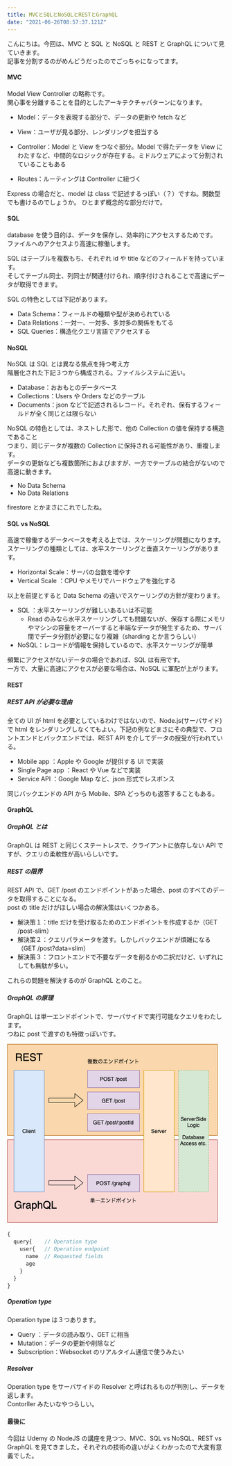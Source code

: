 ```yaml
---
title: MVCとSQLとNoSQLとRESTとGraphQL
date: "2021-06-26T08:57:37.121Z"
---
```


こんにちは。今回は、MVC と SQL と NoSQL と REST と GraphQL について見ていきます。  
記事を分割するのがめんどうだったのでごっちゃになってます。

#### MVC

Model View Controller の略称です。  
関心事を分離することを目的としたアーキテクチャパターンになります。

- Model：データを表現する部分で、データの更新や fetch など
- View：ユーザが見る部分、レンダリングを担当する
- Controller：Model と View をつなぐ部分。Model で得たデータを View にわたすなど、中間的なロジックが存在する。ミドルウェアによって分割されていることもある

- Routes：ルーティングは Controller に紐づく

Express の場合だと、model は class で記述するっぽい（？）ですね。関数型でも書けるのでしょうか。
ひとまず概念的な部分だけで。

#### SQL

database を使う目的は、データを保存し、効率的にアクセスするためです。  
ファイルへのアクセスより高速に稼働します。

SQL はテーブルを複数もち、それぞれ id や title などのフィールドを持っています。  
そしてテーブル同士、列同士が関連付けられ、順序付けされることで高速にデータが取得できます。

SQL の特色としては下記があります。

- Data Schema：フィールドの種類や型が決められている
- Data Relations：一対一、一対多、多対多の関係をもてる
- SQL Queries：構造化クエリ言語でアクセスする

#### NoSQL

NoSQL は SQL とは異なる焦点を持つ考え方  
階層化された下記３つから構成される。ファイルシステムに近い。

- Database：おおもとのデータベース
- Collections：Users や Orders などのテーブル
- Documents：json などで記述されるレコード。それぞれ、保有するフィールドが全く同じとは限らない

NoSQL の特色としては、ネストした形で、他の Collection の値を保持する構造であること  
つまり、同じデータが複数の Collection に保持される可能性があり、重複します。  
データの更新なども複数箇所におよびますが、一方でテーブルの結合がないので高速に動きます。

- No Data Schema
- No Data Relations

firestore とかまさにこれでしたね。

#### SQL vs NoSQL

高速で稼働するデータベースを考える上では、スケーリングが問題になります。
スケーリングの種類としては、水平スケーリングと垂直スケーリングがあります。

- Horizontal Scale：サーバの台数を増やす
- Vertical Scale ：CPU やメモリでハードウェアを強化する

以上を前提とすると Data Schema の違いでスケーリングの方針が変わります。

- SQL ：水平スケーリングが難しいあるいは不可能
  - Read のみなら水平スケーリングしても問題ないが、保存する際にメモリやマシンの容量をオーバーすると半端なデータが発生するため、サーバ間でデータ分割が必要になり複雑（sharding とか言うらしい）
- NoSQL：レコードが情報を保持しているので、水平スケーリングが簡単

頻繁にアクセスがないデータの場合であれば、SQL は有用です。  
一方で、大量に高速にアクセスが必要な場合は、NoSQL に軍配が上がります。

#### REST

##### REST API が必要な理由

全ての UI が html を必要としているわけではないので、Node.js(サーバサイド)で html をレンダリングしなくてもよい。下記の例などまさにその典型で、フロントエンドとバックエンドでは、REST API を介してデータの授受が行われている。

- Mobile app ：Apple や Google が提供する UI で実装
- Single Page app ：React や Vue などで実装
- Service API ：Google Map など、json 形式でレスポンス

同じバックエンドの API から Mobile、SPA どっちのも返答することもある。

#### GraphQL

##### GraphQL とは

GraphQL は REST と同じくステートレスで、クライアントに依存しない API ですが、クエリの柔軟性が高いらしいです。

##### REST の限界

REST API で、GET /post のエンドポイントがあった場合、post のすべてのデータを取得することになる。  
post の title だけがほしい場合の解決策はいくつかある。

- 解決策１：title だけを受け取るためのエンドポイントを作成するか（GET /post-slim）
- 解決策２：クエリパラメータを渡す。しかしバックエンドが煩雑になる（GET /post?data=slim）
- 解決策３：フロントエンドで不要なデータを削るかの二択だけど、いずれにしても無駄が多い。

これらの問題を解決するのが GraphQL とのこと。

##### GraphQL の原理

GraphQL は単一エンドポイントで、サーバサイドで実行可能なクエリをわたします。  
つねに post で渡すのも特徴っぽいです。

![restvsgraphql](RESTvsGraphQL.png)

```js
{
  query{    // Operation type
    user{   // Operation endpoint
      name  // Requested fields
      age
    }
  }
}
```

##### Operation type

Operation type は３つあります。

- Query ：データの読み取り、GET に相当
- Mutation：データの更新や削除など
- Subscription：Websocket のリアルタイム通信で使うみたい

##### Resolver

Operation type をサーバサイドの Resolver と呼ばれるものが判別し、データを返します。  
Contorller みたいなやつらしい。

#### 最後に

今回は Udemy の NodeJS の講座を見つつ、MVC、SQL vs NoSQL、REST vs GraphQL を見てきました。それぞれの技術の違いがよくわかったので大変有意義でした。
